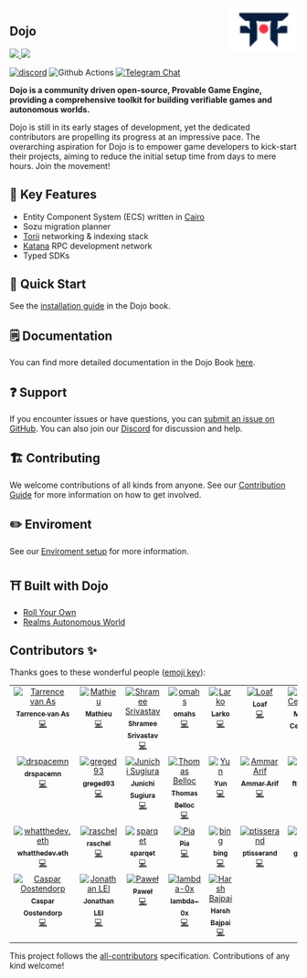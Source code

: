 <picture>
  <source media="(prefers-color-scheme: dark)" srcset=".github/mark-dark.svg">
  <img alt="Dojo logo" align="right" width="120" src=".github/mark-light.svg">
</picture>

## Dojo

<a href="https://twitter.com/dojostarknet">
<img src="https://img.shields.io/twitter/follow/dojostarknet?style=social"/>
</a>
<a href="https://github.com/dojoengine/dojo">
<img src="https://img.shields.io/github/stars/dojoengine/dojo?style=social"/>
</a>

[![discord](https://img.shields.io/badge/join-dojo-green?logo=discord&logoColor=white)](https://discord.gg/PwDa2mKhR4)
![Github Actions][gha-badge] [![Telegram Chat][tg-badge]][tg-url]

[gha-badge]: https://img.shields.io/github/actions/workflow/status/dojoengine/dojo/ci.yml?branch=main
[tg-badge]: https://img.shields.io/endpoint?color=neon&logo=telegram&label=chat&style=flat-square&url=https%3A%2F%2Ftg.sumanjay.workers.dev%2Fdojoengine
[tg-url]: https://t.me/dojoengine

**Dojo is a community driven open-source, Provable Game Engine, providing a comprehensive toolkit for building verifiable games and autonomous worlds.**

Dojo is still in its early stages of development, yet the dedicated contributors are propelling its progress at an impressive pace. The overarching aspiration for Dojo is to empower game developers to kick-start their projects, aiming to reduce the initial setup time from days to mere hours. Join the movement!

## 🔑 Key Features
- Entity Component System (ECS) written in [Cairo](https://github.com/starkware-libs/cairo)
- Sozu migration planner
- [Torii](/crates/torii/README.md) networking & indexing stack
- [Katana](/crates/katana/README.md) RPC development network
- Typed SDKs

## 🚀 Quick Start

See the [installation guide](https://book.dojoengine.org/getting-started/installation.html) in the Dojo book.

## 🗒️ Documentation

You can find more detailed documentation in the Dojo Book [here](https://book.dojoengine.org/).

## ❓ Support

If you encounter issues or have questions, you can [submit an issue on GitHub](https://github.com/dojoengine/dojo/issues). You can also join our [Discord](https://discord.gg/PwDa2mKhR4) for discussion and help.

## 🏗️ Contributing

We welcome contributions of all kinds from anyone. See our [Contribution Guide](/CONTRIBUTING.md) for more information on how to get involved.

## ✏️ Enviroment

See our [Enviroment setup](https://book.dojoengine.org/development/setup.html) for more information.

## ⛩️ Built with Dojo

-   [Roll Your Own](https://github.com/cartridge-gg/rollyourown)
-   [Realms Autonomous World](https://github.com/BibliothecaDAO/eternum)

## Contributors ✨

Thanks goes to these wonderful people ([emoji key](https://allcontributors.org/docs/en/emoji-key)):

<!-- ALL-CONTRIBUTORS-LIST:START - Do not remove or modify this section -->
<!-- prettier-ignore-start -->
<!-- markdownlint-disable -->
<table>
  <tbody>
    <tr>
      <td align="center" valign="top" width="14.28%"><a href="https://github.com/tarrencev"><img src="https://avatars.githubusercontent.com/u/4740651?v=4?s=100" width="100px;" alt="Tarrence van As"/><br /><sub><b>Tarrence van As</b></sub></a><br /><a href="https://github.com/dojoengine/dojo/commits?author=tarrencev" title="Code">💻</a></td>
      <td align="center" valign="top" width="14.28%"><a href="https://github.com/enitrat"><img src="https://avatars.githubusercontent.com/u/60658558?v=4?s=100" width="100px;" alt="Mathieu"/><br /><sub><b>Mathieu</b></sub></a><br /><a href="https://github.com/dojoengine/dojo/commits?author=enitrat" title="Code">💻</a></td>
      <td align="center" valign="top" width="14.28%"><a href="http://shramee.me/"><img src="https://avatars.githubusercontent.com/u/11048263?v=4?s=100" width="100px;" alt="Shramee Srivastav"/><br /><sub><b>Shramee Srivastav</b></sub></a><br /><a href="https://github.com/dojoengine/dojo/commits?author=shramee" title="Code">💻</a></td>
      <td align="center" valign="top" width="14.28%"><a href="https://github.com/omahs"><img src="https://avatars.githubusercontent.com/u/73983677?v=4?s=100" width="100px;" alt="omahs"/><br /><sub><b>omahs</b></sub></a><br /><a href="https://github.com/dojoengine/dojo/commits?author=omahs" title="Code">💻</a></td>
      <td align="center" valign="top" width="14.28%"><a href="https://github.com/Larkooo"><img src="https://avatars.githubusercontent.com/u/59736843?v=4?s=100" width="100px;" alt="Larko"/><br /><sub><b>Larko</b></sub></a><br /><a href="https://github.com/dojoengine/dojo/commits?author=Larkooo" title="Code">💻</a></td>
      <td align="center" valign="top" width="14.28%"><a href="https://bibliothecadao.xyz/"><img src="https://avatars.githubusercontent.com/u/90423308?v=4?s=100" width="100px;" alt="Loaf"/><br /><sub><b>Loaf</b></sub></a><br /><a href="https://github.com/dojoengine/dojo/commits?author=ponderingdemocritus" title="Code">💻</a></td>
      <td align="center" valign="top" width="14.28%"><a href="https://milancermak.com/"><img src="https://avatars.githubusercontent.com/u/184055?v=4?s=100" width="100px;" alt="Milan Cermak"/><br /><sub><b>Milan Cermak</b></sub></a><br /><a href="https://github.com/dojoengine/dojo/commits?author=milancermak" title="Code">💻</a></td>
    </tr>
    <tr>
      <td align="center" valign="top" width="14.28%"><a href="https://github.com/drspacemn"><img src="https://avatars.githubusercontent.com/u/16685321?v=4?s=100" width="100px;" alt="drspacemn"/><br /><sub><b>drspacemn</b></sub></a><br /><a href="https://github.com/dojoengine/dojo/commits?author=drspacemn" title="Code">💻</a></td>
      <td align="center" valign="top" width="14.28%"><a href="https://github.com/greged93"><img src="https://avatars.githubusercontent.com/u/82421016?v=4?s=100" width="100px;" alt="greged93"/><br /><sub><b>greged93</b></sub></a><br /><a href="https://github.com/dojoengine/dojo/commits?author=greged93" title="Code">💻</a></td>
      <td align="center" valign="top" width="14.28%"><a href="https://github.com/JunichiSugiura"><img src="https://avatars.githubusercontent.com/u/8398372?v=4?s=100" width="100px;" alt="Junichi Sugiura"/><br /><sub><b>Junichi Sugiura</b></sub></a><br /><a href="https://github.com/dojoengine/dojo/commits?author=JunichiSugiura" title="Code">💻</a></td>
      <td align="center" valign="top" width="14.28%"><a href="https://github.com/Cheelax"><img src="https://avatars.githubusercontent.com/u/18716884?v=4?s=100" width="100px;" alt="Thomas Belloc"/><br /><sub><b>Thomas Belloc</b></sub></a><br /><a href="https://github.com/dojoengine/dojo/commits?author=Cheelax" title="Code">💻</a></td>
      <td align="center" valign="top" width="14.28%"><a href="https://github.com/broody"><img src="https://avatars.githubusercontent.com/u/610224?v=4?s=100" width="100px;" alt="Yun"/><br /><sub><b>Yun</b></sub></a><br /><a href="https://github.com/dojoengine/dojo/commits?author=broody" title="Code">💻</a></td>
      <td align="center" valign="top" width="14.28%"><a href="https://github.com/kariy"><img src="https://avatars.githubusercontent.com/u/26515232?v=4?s=100" width="100px;" alt="Ammar Arif"/><br /><sub><b>Ammar Arif</b></sub></a><br /><a href="https://github.com/dojoengine/dojo/commits?author=kariy" title="Code">💻</a></td>
      <td align="center" valign="top" width="14.28%"><a href="https://github.com/ftupas"><img src="https://avatars.githubusercontent.com/u/35031356?v=4?s=100" width="100px;" alt="ftupas"/><br /><sub><b>ftupas</b></sub></a><br /><a href="https://github.com/dojoengine/dojo/commits?author=ftupas" title="Code">💻</a></td>
    </tr>
    <tr>
      <td align="center" valign="top" width="14.28%"><a href="https://github.com/whatthedev-eth"><img src="https://avatars.githubusercontent.com/u/93558031?v=4?s=100" width="100px;" alt="whatthedev.eth"/><br /><sub><b>whatthedev.eth</b></sub></a><br /><a href="https://github.com/dojoengine/dojo/commits?author=whatthedev-eth" title="Code">💻</a></td>
      <td align="center" valign="top" width="14.28%"><a href="https://github.com/aymericdelab"><img src="https://avatars.githubusercontent.com/u/38816784?v=4?s=100" width="100px;" alt="raschel"/><br /><sub><b>raschel</b></sub></a><br /><a href="https://github.com/dojoengine/dojo/commits?author=aymericdelab" title="Code">💻</a></td>
      <td align="center" valign="top" width="14.28%"><a href="https://github.com/sparqet"><img src="https://avatars.githubusercontent.com/u/37338401?v=4?s=100" width="100px;" alt="sparqet"/><br /><sub><b>sparqet</b></sub></a><br /><a href="https://github.com/dojoengine/dojo/commits?author=sparqet" title="Code">💻</a></td>
      <td align="center" valign="top" width="14.28%"><a href="https://github.com/rkdud007"><img src="https://avatars.githubusercontent.com/u/76558220?v=4?s=100" width="100px;" alt="Pia"/><br /><sub><b>Pia</b></sub></a><br /><a href="https://github.com/dojoengine/dojo/commits?author=rkdud007" title="Code">💻</a></td>
      <td align="center" valign="top" width="14.28%"><a href="https://github.com/bingcicle"><img src="https://avatars.githubusercontent.com/u/25565268?v=4?s=100" width="100px;" alt="bing"/><br /><sub><b>bing</b></sub></a><br /><a href="https://github.com/dojoengine/dojo/commits?author=bingcicle" title="Code">💻</a></td>
      <td align="center" valign="top" width="14.28%"><a href="https://github.com/ptisserand"><img src="https://avatars.githubusercontent.com/u/544314?v=4?s=100" width="100px;" alt="ptisserand"/><br /><sub><b>ptisserand</b></sub></a><br /><a href="https://github.com/dojoengine/dojo/commits?author=ptisserand" title="Code">💻</a></td>
      <td align="center" valign="top" width="14.28%"><a href="https://github.com/glihm"><img src="https://avatars.githubusercontent.com/u/7962849?v=4?s=100" width="100px;" alt="glihm"/><br /><sub><b>glihm</b></sub></a><br /><a href="https://github.com/dojoengine/dojo/commits?author=glihm" title="Code">💻</a></td>
    </tr>
    <tr>
      <td align="center" valign="top" width="14.28%"><a href="https://github.com/coostendorp"><img src="https://avatars.githubusercontent.com/u/4388195?v=4?s=100" width="100px;" alt="Caspar Oostendorp"/><br /><sub><b>Caspar Oostendorp</b></sub></a><br /><a href="https://github.com/dojoengine/dojo/commits?author=coostendorp" title="Code">💻</a></td>
      <td align="center" valign="top" width="14.28%"><a href="https://github.com/xJonathanLEI"><img src="https://avatars.githubusercontent.com/u/19556359?v=4?s=100" width="100px;" alt="Jonathan LEI"/><br /><sub><b>Jonathan LEI</b></sub></a><br /><a href="https://github.com/dojoengine/dojo/commits?author=xJonathanLEI" title="Code">💻</a></td>
      <td align="center" valign="top" width="14.28%"><a href="https://github.com/neotheprogramist"><img src="https://avatars.githubusercontent.com/u/128649481?v=4?s=100" width="100px;" alt="Paweł"/><br /><sub><b>Paweł</b></sub></a><br /><a href="https://github.com/dojoengine/dojo/commits?author=neotheprogramist" title="Code">💻</a></td>
      <td align="center" valign="top" width="14.28%"><a href="https://github.com/lambda-0x"><img src="https://avatars.githubusercontent.com/u/87354252?v=4?s=100" width="100px;" alt="lambda-0x"/><br /><sub><b>lambda-0x</b></sub></a><br /><a href="https://github.com/dojoengine/dojo/commits?author=lambda-0x" title="Code">💻</a></td>
      <td align="center" valign="top" width="14.28%"><a href="https://github.com/bajpai244"><img src="https://avatars.githubusercontent.com/u/41180869?v=4?s=100" width="100px;" alt="Harsh Bajpai"/><br /><sub><b>Harsh Bajpai</b></sub></a><br /><a href="https://github.com/dojoengine/dojo/commits?author=bajpai244" title="Code">💻</a></td>
    </tr>
  </tbody>
</table>

<!-- markdownlint-restore -->
<!-- prettier-ignore-end -->

<!-- ALL-CONTRIBUTORS-LIST:END -->

This project follows the
[all-contributors](https://github.com/all-contributors/all-contributors)
specification. Contributions of any kind welcome!
